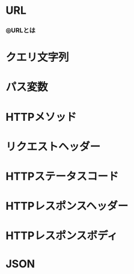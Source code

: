 # URL
### ◎URLとは

# クエリ文字列

# パス変数

# HTTPメソッド

# リクエストヘッダー

# HTTPステータスコード

# HTTPレスポンスヘッダー

# HTTPレスポンスボディ

# JSON
